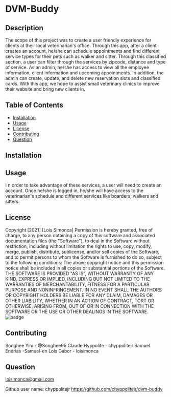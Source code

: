 # DVM-Buddy

## Description

The scope of this project was to create a user friendly experience for clients at their local veterinarian's office. Through this app, after a client creates an account, he/she can schedule appointments and find different service types for their pets such as walker and sitter. Through this classified section, a user can filter through the services by zipcode, distance and type of service.
As an admin, he/she has access to view all the employee information, client information and upcoming appointments. In addition, the admin can create, update, and delete new reservation slots and classified cards.
With this app, we hope to assist small veterinary clinics to improve their website and bring new clients in.

## Table of Contents

- [Installation](#installation)
- [Usage](#usage)
- [License](#License)
- [Contributing](#Contributing)
- [Question](#Question)

## Installation

## Usage

I n order to take advantage of these services, a user will need to create an account. Once he/she is logged in, he/she will have access to the veterinarian's schedule and different services like boarders, walkers and sitters.

## License

Copyright [2021] [Lois Simonca]
Permission is hereby granted, free of charge, to any person obtaining a copy of this software and associated documentation files (the "Software"), to deal in the Software without restriction, including without limitation the rights to use, copy, modify, merge, publish, distribute, sublicense, and/or sell copies of the Software, and to permit persons to whom the Software is furnished to do so, subject to the following conditions:
The above copyright notice and this permission notice shall be included in all copies or substantial portions of the Software.
THE SOFTWARE IS PROVIDED "AS IS", WITHOUT WARRANTY OF ANY KIND, EXPRESS OR IMPLIED, INCLUDING BUT NOT LIMITED TO THE WARRANTIES OF MERCHANTABILITY, FITNESS FOR A PARTICULAR PURPOSE AND NONINFRINGEMENT. IN NO EVENT SHALL THE AUTHORS OR COPYRIGHT HOLDERS BE LIABLE FOR ANY CLAIM, DAMAGES OR OTHER LIABILITY, WHETHER IN AN ACTION OF CONTRACT, TORT OR OTHERWISE, ARISING FROM, OUT OF OR IN CONNECTION WITH THE SOFTWARE OR THE USE OR OTHER DEALINGS IN THE SOFTWARE.
![badge](https://img.shields.io/badge/MIT-License-<color>)

## Contributing

Songhee Yim - @Songhee95
Claude Hyppolite - chyppolitejr
Samuel Endrias -Samuel-en
Lois Gabor - loisimonca

## Question

loisimonca@gmail.com

Github user name: chyppolitejr
https://github.com/chyppolitejr/dvm-buddy
